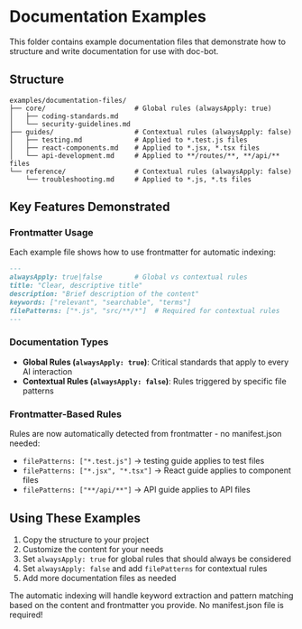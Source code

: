 # Documentation Examples

This folder contains example documentation files that demonstrate how to structure and write documentation for use with doc-bot.

## Structure

```
examples/documentation-files/
├── core/                      # Global rules (alwaysApply: true)
│   ├── coding-standards.md
│   └── security-guidelines.md
├── guides/                    # Contextual rules (alwaysApply: false)
│   ├── testing.md             # Applied to *.test.js files
│   ├── react-components.md    # Applied to *.jsx, *.tsx files
│   └── api-development.md     # Applied to **/routes/**, **/api/** files
└── reference/                 # Contextual rules (alwaysApply: false)
    └── troubleshooting.md     # Applied to *.js, *.ts files
```

## Key Features Demonstrated

### Frontmatter Usage
Each example file shows how to use frontmatter for automatic indexing:

```markdown
---
alwaysApply: true|false        # Global vs contextual rules
title: "Clear, descriptive title"
description: "Brief description of the content"
keywords: ["relevant", "searchable", "terms"]
filePatterns: ["*.js", "src/**/*"]  # Required for contextual rules
---
```

### Documentation Types

- **Global Rules (`alwaysApply: true`)**: Critical standards that apply to every AI interaction
- **Contextual Rules (`alwaysApply: false`)**: Rules triggered by specific file patterns

### Frontmatter-Based Rules
Rules are now automatically detected from frontmatter - no manifest.json needed:

- `filePatterns: ["*.test.js"]` → testing guide applies to test files
- `filePatterns: ["*.jsx", "*.tsx"]` → React guide applies to component files  
- `filePatterns: ["**/api/**"]` → API guide applies to API files

## Using These Examples

1. Copy the structure to your project
2. Customize the content for your needs
3. Set `alwaysApply: true` for global rules that should always be considered
4. Set `alwaysApply: false` and add `filePatterns` for contextual rules
5. Add more documentation files as needed

The automatic indexing will handle keyword extraction and pattern matching based on the content and frontmatter you provide. No manifest.json file is required!